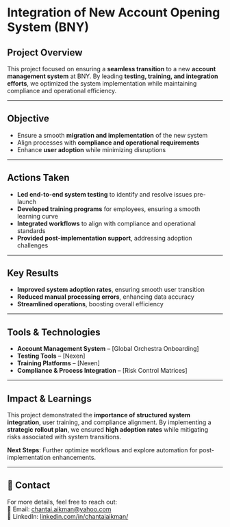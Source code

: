 # Integration of New Account Opening System (BNY)  

## Project Overview  
This project focused on ensuring a **seamless transition** to a new **account management system** at BNY. By leading **testing, training, and integration efforts**, we optimized the system implementation while maintaining compliance and operational efficiency.  

---

## Objective  
- Ensure a smooth **migration and implementation** of the new system  
- Align processes with **compliance and operational requirements**  
- Enhance **user adoption** while minimizing disruptions  

---

## Actions Taken  
- **Led end-to-end system testing** to identify and resolve issues pre-launch  
- **Developed training programs** for employees, ensuring a smooth learning curve  
- **Integrated workflows** to align with compliance and operational standards  
- **Provided post-implementation support**, addressing adoption challenges  

---

## Key Results  
- **Improved system adoption rates**, ensuring smooth user transition  
- **Reduced manual processing errors**, enhancing data accuracy  
- **Streamlined operations**, boosting overall efficiency  

---

## Tools & Technologies  
- **Account Management System** – [Global Orchestra Onboarding]  
- **Testing Tools** – [Nexen]  
- **Training Platforms** – [Nexen]  
- **Compliance & Process Integration** – [Risk Control Matrices]  

---

## Impact & Learnings  
This project demonstrated the **importance of structured system integration**, user training, and compliance alignment. By implementing a **strategic rollout plan**, we ensured **high adoption rates** while mitigating risks associated with system transitions.  

**Next Steps**: Further optimize workflows and explore automation for post-implementation enhancements.  

---

## 📧 Contact  
For more details, feel free to reach out:  
📩 Email: [chantai.aikman@yahoo.com](mailto:your.email@example.com)  
🔗 LinkedIn: [linkedin.com/in/chantaiaikman/](https://linkedin.com/in/yourname)
